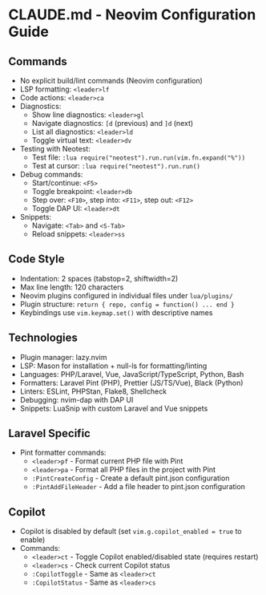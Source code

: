 # CLAUDE.md - Neovim Configuration Guide

## Commands
- No explicit build/lint commands (Neovim configuration)
- LSP formatting: `<leader>lf`
- Code actions: `<leader>ca`
- Diagnostics:
  - Show line diagnostics: `<leader>gl`
  - Navigate diagnostics: `[d` (previous) and `]d` (next)
  - List all diagnostics: `<leader>ld`
  - Toggle virtual text: `<leader>dv`
- Testing with Neotest:
  - Test file: `:lua require("neotest").run.run(vim.fn.expand("%"))`
  - Test at cursor: `:lua require("neotest").run.run()`
- Debug commands:
  - Start/continue: `<F5>`
  - Toggle breakpoint: `<leader>db`
  - Step over: `<F10>`, step into: `<F11>`, step out: `<F12>`
  - Toggle DAP UI: `<leader>dt`
- Snippets:
  - Navigate: `<Tab>` and `<S-Tab>`
  - Reload snippets: `<leader>ss`

## Code Style
- Indentation: 2 spaces (tabstop=2, shiftwidth=2)
- Max line length: 120 characters
- Neovim plugins configured in individual files under `lua/plugins/`
- Plugin structure: `return { repo, config = function() ... end }`
- Keybindings use `vim.keymap.set()` with descriptive names

## Technologies
- Plugin manager: lazy.nvim
- LSP: Mason for installation + null-ls for formatting/linting
- Languages: PHP/Laravel, Vue, JavaScript/TypeScript, Python, Bash
- Formatters: Laravel Pint (PHP), Prettier (JS/TS/Vue), Black (Python)
- Linters: ESLint, PHPStan, Flake8, Shellcheck
- Debugging: nvim-dap with DAP UI
- Snippets: LuaSnip with custom Laravel and Vue snippets

## Laravel Specific
- Pint formatter commands:
  - `<leader>pf` - Format current PHP file with Pint
  - `<leader>pa` - Format all PHP files in the project with Pint
  - `:PintCreateConfig` - Create a default pint.json configuration
  - `:PintAddFileHeader` - Add a file header to pint.json configuration

## Copilot
- Copilot is disabled by default (set `vim.g.copilot_enabled = true` to enable)
- Commands:
  - `<leader>ct` - Toggle Copilot enabled/disabled state (requires restart)
  - `<leader>cs` - Check current Copilot status
  - `:CopilotToggle` - Same as `<leader>ct`
  - `:CopilotStatus` - Same as `<leader>cs`